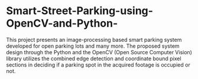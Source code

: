 # Smart-Street-Parking-using-OpenCV-and-Python-
This project presents an image-processing based smart parking system developed for open parking lots and many more. The proposed system design through the Python and the OpenCV (Open Source Computer Vision) library utilizes the combined edge detection and coordinate bound pixel sections in deciding if a parking spot in the acquired footage is occupied or not. 
